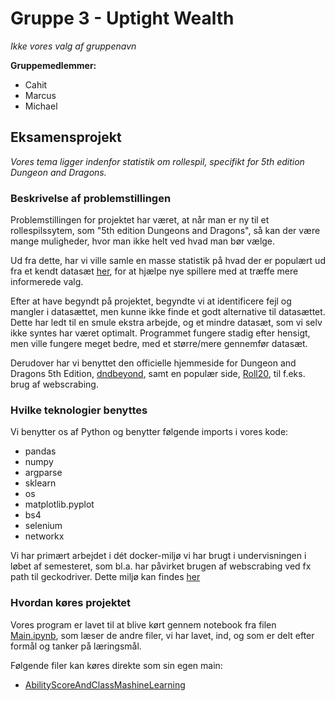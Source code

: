 # Gruppe 3 - Uptight Wealth
*Ikke vores valg af gruppenavn*

**Gruppemedlemmer:**
- Cahit
- Marcus
- Michael

## Eksamensprojekt

*Vores tema ligger indenfor statistik om rollespil, specifikt for 5th edition Dungeon and Dragons.*


### Beskrivelse af problemstillingen

Problemstillingen for projektet har været, at når man er ny til et rollespilssytem, som "5th edition Dungeons and Dragons", så kan der være mange muligheder, hvor man ikke helt ved hvad man bør vælge.

Ud fra dette, har vi ville samle en masse statistik på hvad der er populært ud fra et kendt datasæt [her](https://github.com/oganm/dndstats/blob/master/docs/charTable.tsv), for at hjælpe nye spillere med at træffe mere informerede valg.

Efter at have begyndt på projektet, begyndte vi at identificere fejl og mangler i datasættet, men kunne ikke finde et godt alternative til datasættet. Dette har ledt til en smule ekstra arbejde, og et mindre datasæt, som vi selv ikke syntes har været optimalt. Programmet fungere stadig efter hensigt, men ville fungere meget bedre, med et større/mere gennemfør datasæt.

Derudover har vi benyttet den officielle hjemmeside for Dungeon and Dragons 5th Edition, [dndbeyond](https://www.dndbeyond.com/), samt en populær side, [Roll20](https://roll20.net/compendium/dnd5e/BookIndex), til f.eks. brug af webscrabing.


### Hvilke teknologier benyttes
Vi benytter os af Python og benytter følgende imports i vores kode:
- pandas
- numpy
- argparse
- sklearn
- os
- matplotlib.pyplot
- bs4
- selenium
- networkx

Vi har primært arbejdet i dét docker-miljø vi har brugt i undervisningen i løbet af semesteret, som bl.a. har påvirket brugen af webscrabing ved fx path til geckodriver. Dette miljø kan findes [her](https://github.com/Hartmannsolution/docker_notebooks)


### Hvordan køres projektet
Vores program er lavet til at blive kørt gennem notebook fra filen [Main.ipynb](https://github.com/Micniks/Python-Exam/blob/main/Main.ipynb), som læser de andre filer, vi har lavet, ind, og som er delt efter formål og tanker på læringsmål.

Følgende filer kan køres direkte som sin egen main:
* [AbilityScoreAndClassMashineLearning](https://github.com/Micniks/Python-Exam/blob/main/AbilityScoreAndClassMashineLearning.py)